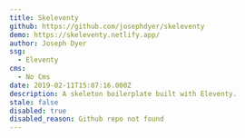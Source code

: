 ```yaml
---
title: Skeleventy
github: https://github.com/josephdyer/skeleventy
demo: https://skeleventy.netlify.app/
author: Joseph Dyer
ssg:
  - Eleventy
cms:
  - No Cms
date: 2019-02-11T15:07:16.000Z
description: A skeleton boilerplate built with Eleventy.
stale: false
disabled: true
disabled_reason: Github repo not found
---
```


